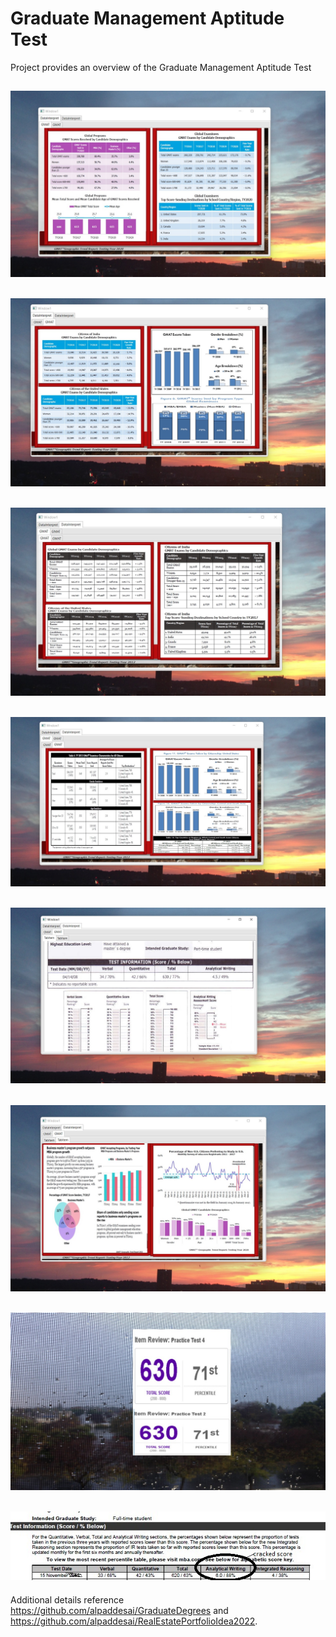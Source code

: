 # Graduate Management Aptitude Test

Project provides an overview of the Graduate Management Aptitude Test

## ![image](GMATImage1.jpg)

## ![image](GMATImage2.jpg)

## ![image](GMATImage3.jpg)

## ![image](GMATImage4.jpg)

## ![image](GMATImage5.jpg)

## ![image](GMATImage6.jpg)

## ![image](GMATImage7.jpg)

## ![image](GMAT_TestScore_.jpg)

Additional details reference https://github.com/alpaddesai/GraduateDegrees and https://github.com/alpaddesai/RealEstatePortfolioIdea2022.
